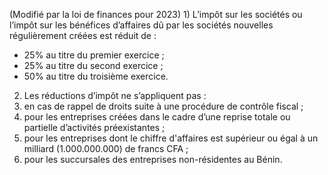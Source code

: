 (Modifié par la loi de finances pour 2023) 1) L’impôt sur les sociétés ou l’impôt sur les bénéfices d’affaires dû par les sociétés nouvelles régulièrement créées est réduit de :
- 25% au titre du premier exercice ;
- 25% au titre du second exercice ;
- 50% au titre du troisième exercice.
2) Les réductions d’impôt ne s’appliquent pas :
1) en cas de rappel de droits suite à une procédure de contrôle fiscal ;
1) pour les entreprises créées dans le cadre d’une reprise totale ou partielle d’activités préexistantes ;
1) pour les entreprises dont le chiffre d'affaires est supérieur ou égal à un milliard (1.000.000.000) de francs CFA ;
1) pour les succursales des entreprises non-résidentes au Bénin.